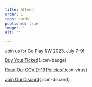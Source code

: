 ```yaml
---
title: Attend
order: 1
tags: cards
published: true
image: ''
alt: ''

---
```

Join us for Go Play NW 2023, July 7–9!

[Buy Your Ticket!](/register){.icon-badge}

[Read Our COVID-19 Policies](/covid-19){.icon-virus}

[Join Our Discord](https://discord.gg/AqhayGFexQ){.icon-discord}
